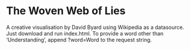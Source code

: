 # The Woven Web of Lies
A creative visualisation by David Byard using Wikipedia as a datasource.
Just download and run index.html.  To provide a word other than ‘Understanding’, append ?word=Word to the request string.